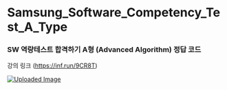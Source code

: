 # Samsung_Software_Competency_Test_A_Type
### SW 역량테스트 합격하기 A형 (Advanced Algorithm) 정답 코드

   
   
강의 링크 (https://inf.run/9CR8T)

[![Uploaded Image](https://github.com/user-attachments/assets/d123c5bf-47dd-4162-b9fd-be9b6f7f5cbe)](https://inf.run/9CR8T)
